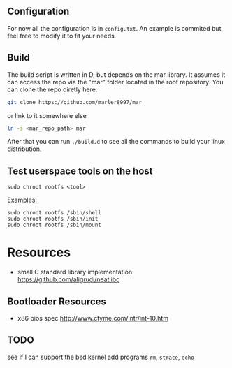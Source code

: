 Configuration
--------------------------------------------------------------------------------
For now all the configuration is in `config.txt`.  An example is commited but
feel free to modify it to fit your needs.

Build
--------------------------------------------------------------------------------
The build script is written in D, but depends on the mar library. It assumes it
can access the repo via the "mar" folder located in the root repository. You
can clone the repo diretly here:
```bash
git clone https://github.com/marler8997/mar
```
or link to it somewhere else
```bash
ln -s <mar_repo_path> mar
```

After that you can run `./build.d` to see all the commands to build your linux
distribution.

Test userspace tools on the host
--------------------------------------------------------------------------------
```
sudo chroot rootfs <tool>
```
Examples:
```
sudo chroot rootfs /sbin/shell
sudo chroot rootfs /sbin/init
sudo chroot rootfs /sbin/mount
```

# Resources

* small C standard library implementation: https://github.com/aligrudi/neatlibc

Bootloader Resources
--------------------------------------------------------------------------------
* x86 bios spec http://www.ctyme.com/intr/int-10.htm

TODO
--------------------------------------------------------------------------------
see if I can support the bsd kernel
add programs `rm`, `strace`, `echo`
